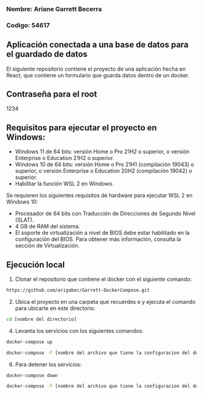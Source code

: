 ### Nombre: Ariane Garrett Becerra

### Codigo: 54617

## Aplicación conectada a una base de datos para el guardado de datos
El siguiente repositorio contiene el proyecto de una aplicación hecha en React, que contiene un formulario que guarda datos dentro de un docker.

## Contraseña para el root
1234

## Requisitos para ejecutar el proyecto en Windows:
* Windows 11 de 64 bits: versión Home o Pro 21H2 o superior, o versión Enterprise o Education 21H2 o superior.
* Windows 10 de 64 bits: versión Home o Pro 21H1 (compilación 19043) o superior, o versión Enterprise o Education 20H2 (compilación 19042) o superior.
* Habilitar la función WSL 2 en Windows.

Se requieren los siguientes requisitos de hardware para ejecutar WSL 2 en Windows 10:
* Procesador de 64 bits con Traducción de Direcciones de Segundo Nivel (SLAT).
* 4 GB de RAM del sistema.
* El soporte de virtualización a nivel de BIOS debe estar habilitado en la configuración del BIOS. Para obtener más información, consulta la sección de Virtualización.

## Ejecución local
1. Clonar el repositorio que contiene el docker con el siguiente comando:
```bash
https://github.com/arigabec/Garrett-DockerCompose.git
```

2. Ubica el proyecto en una carpeta que recuerdes e y ejecuta el comando para ubicarte en este directorio:
```bash
cd [nombre del directorio]
```
  
4. Levanta los servicios con los siguientes comandos:
```bash
docker-compose up
```
```bash 
docker-compose -f [nombre del archivo que tiene la configuracion del docker] up
```

6. Para detener los servicios:
```bash
docker-compose down
```
```bash
docker-compose -f [nombre del archivo que tiene la configuracion del docker] down
```
